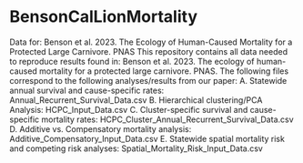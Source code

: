 # BensonCalLionMortality
Data for: Benson et al. 2023. The Ecology of Human-Caused Mortality for a Protected Large Carnivore. PNAS
This repository contains all data needed to reproduce results found in:
Benson et al. 2023. The ecology of human-caused mortality for a protected large carnivore. PNAS.
The following files correspond to the following analyses/results from our paper:
A. Statewide annual survival and cause-specific rates: Annual_Recurrent_Survival_Data.csv
B. Hierarchical clustering/PCA Analysis: HCPC_Input_Data.csv
C. Cluster-specific survival and cause-specific mortality rates: HCPC_Cluster_Annual_Recurrent_Survival_Data.csv
D. Additive vs. Compensatory mortality analysis: Additive_Compensatory_Input_Data.csv
E. Statewide spatial mortality risk and competing risk analyses: Spatial_Mortality_Risk_Input_Data.csv
